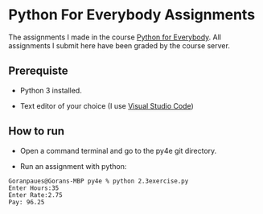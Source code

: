 # Python For Everybody Assignments

The assignments I made in the course [Python for Everybody](py4e.com). All assignments I submit here have been graded by the course server.

## Prerequiste

* Python 3 installed.

* Text editor of your choice (I use [Visual Studio Code](code.visualstudio.com))

## How to run

* Open a command terminal and go to the py4e git directory.

* Run an assignment with python:

```
Goranpaues@Gorans-MBP py4e % python 2.3exercise.py 
Enter Hours:35
Enter Rate:2.75
Pay: 96.25
```
